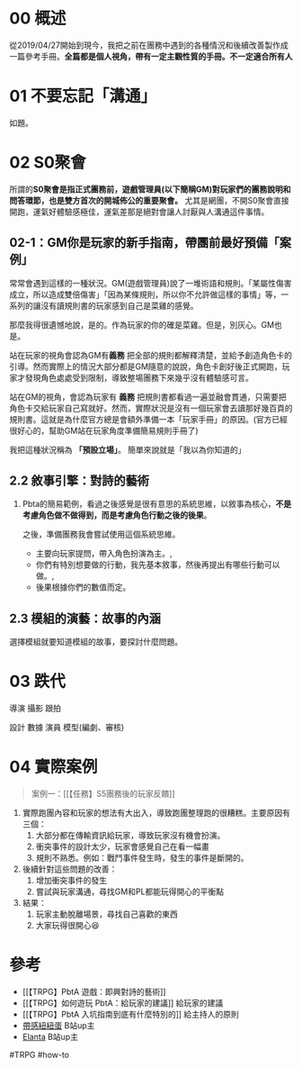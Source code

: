 # 00 概述
從2019/04/27開始到現今，我把之前在團務中遇到的各種情況和後續改善製作成一篇參考手冊。**全篇都是個人視角，帶有一定主觀性質的手冊。不一定適合所有人**

# 01 不要忘記「溝通」
如題。

# 02 S0聚會
所謂的**S0聚會是指正式團務前，遊戲管理員(以下簡稱GM)對玩家們的團務說明和問答環節，也是雙方首次的開城佈公的重要聚會。** 尤其是網團，不開S0聚會直接開跑，運氣好體驗感極佳，運氣差那是絕對會讓人討厭與人溝通這件事情。

## 02-1：GM你是玩家的新手指南，帶團前最好預備「案例」
常常會遇到這樣的一種狀況。GM(遊戲管理員)說了一堆術語和規則。「某屬性傷害成立，所以造成雙倍傷害」「因為某條規則，所以你不允許做這樣的事情」等，一系列的讓沒有讀規則書的玩家感到自己是菜雞的感覺。

那麼我得很遺憾地說，是的。作為玩家的你的確是菜雞。但是，別灰心。GM也是。

站在玩家的視角會認為GM有**義務** 把全部的規則都解釋清楚，並給予創造角色卡的引導。然而實際上的情況大部分都是GM隨意的說說，角色卡創好後正式開跑，玩家才發現角色處處受到限制，導致整場團務下來幾乎沒有體驗感可言。

站在GM的視角，會認為玩家有 **義務** 把規則書都看過一遍並融會貫通，只需要把角色卡交給玩家自己寫就好。然而，實際狀況是沒有一個玩家會去讀那好幾百頁的規則書。這就是為什麼官方總是會額外準備一本「玩家手冊」的原因。(官方已經很好心的，幫助GM站在玩家角度準備簡易規則手冊了)

我把這種狀況稱為 **「預設立場」**。 簡單來說就是「我以為你知道的」

## 2.2 敘事引擎：對詩的藝術
1. Pbta的簡易範例，看過之後感覺是很有意思的系統思維，以敘事為核心，**不是考慮角色做不做得到，而是考慮角色行動之後的後果**。
    
    之後，準備團務我會嘗試使用這個系統思維。
    
    - 主要向玩家提問，帶入角色扮演為主。,
    - 你們有特別想要做的行動，我先基本敘事，然後再提出有哪些行動可以做。,
    - 後果根據你們的數值而定。
## 2.3 模組的演藝：故事的內涵
選擇模組就要知道模組的故事，要探討什麼問題。

# 03 跌代
導演
攝影
跟拍

設計
數據
演員
模型(編劇、審核)
# 04 實際案例
> 案例一：[[【任務】S5團務後的玩家反饋]] 

1. 實際跑團內容和玩家的想法有大出入，導致跑團整理跑的很糟糕。主要原因有三個：
	1. 大部分都在傳輸資訊給玩家，導致玩家沒有機會扮演。
	2. 衝突事件的設計太少，玩家會感覺自己在看一幅畫
	3. 規則不熟悉。例如：戰鬥事件發生時，發生的事件是斷開的。
2. 後續針對這些問題的改善：
	1. 增加衝突事件的發生
	2. 嘗試與玩家溝通，尋找GM和PL都能玩得開心的平衡點
3. 結果：
	1. 玩家主動脫離場景，尋找自己喜歡的東西
	2. 大家玩得很開心😆

# 參考
- [[【TRPG】PbtA 遊戲：即興對詩的藝術]]
- [[【TRPG】如何遊玩 PbtA：給玩家的建議]] 給玩家的建議
- [[【TRPG】PbtA 入坑指南到底有什麼特別的]] 給主持人的原則
- [帶感紐紐蛋](https://space.bilibili.com/2696936) B站up主
- [Elanta](https://space.bilibili.com/10414609) B站up主

#TRPG  #how-to 
